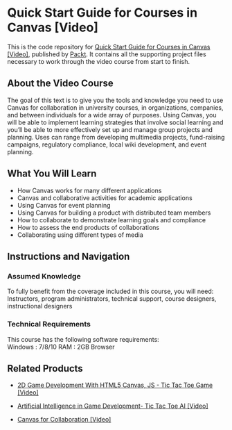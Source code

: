 # Quick Start Guide for Courses in Canvas [Video]
This is the code repository for [Quick Start Guide for Courses in Canvas [Video]](https://www.packtpub.com/big-data-and-business-intelligence/qgis-python-programming-techniques-video?utm_source=github&utm_medium=repository&utm_campaign=9781787128569), published by [Packt](https://www.packtpub.com/?utm_source=github). It contains all the supporting project files necessary to work through the video course from start to finish.
## About the Video Course
The goal of this text is to give you the tools and knowledge you need to use Canvas for collaboration in university courses, in organizations, companies, and between individuals for a wide array of purposes. Using Canvas, you will be able to implement learning strategies that involve social learning and you’ll be able to more effectively set up and manage group projects and planning. Uses can range from developing multimedia projects, fund-raising campaigns, regulatory compliance, local wiki development, and event planning.

<H2>What You Will Learn</H2>
<DIV class=book-info-will-learn-text>
<UL>
<LI>How Canvas works for many different applications 
<LI>Canvas and collaborative activities for academic applications 
<LI>Using Canvas for event planning 
<LI>Using Canvas for building a product with distributed team members 
<LI>How to collaborate to demonstrate learning goals and compliance 
<LI>How to assess the end products of collaborations 
<LI>Collaborating using different types of media </LI></UL></DIV>

## Instructions and Navigation
### Assumed Knowledge
To fully benefit from the coverage included in this course, you will need:<br/>
Instructors, program administrators, technical support, course designers, instructional designers
### Technical Requirements
This course has the following software requirements:<br/>
Windows : 7/8/10
RAM : 2GB
Browser

## Related Products
* [2D Game Development With HTML5 Canvas, JS - Tic Tac Toe Game [Video]](https://www.packtpub.com/application-development/2d-game-development-html5-canvas-js-tic-tac-toe-game-video?utm_source=github&utm_medium=repository&utm_campaign=9781838646646)

* [Artificial Intelligence in Game Development- Tic Tac Toe AI [Video]](https://www.packtpub.com/application-development/artificial-intelligence-game-development-tic-tac-toe-ai-video?utm_source=github&utm_medium=repository&utm_campaign=9781838644772)

* [Canvas for Collaboration [Video]](https://www.packtpub.com/web-development/canvas-collaboration-video?utm_source=github&utm_medium=repository&utm_campaign=9781788298360)

